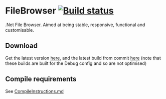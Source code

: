 # FileBrowser [![Build status](https://ci.appveyor.com/api/projects/status/bnuugyjsjrt3rjev)](https://ci.appveyor.com/project/Walkman100/FileBrowser)
.Net File Browser. Aimed at being stable, responsive, functional and customisable.

## Download
Get the latest version [here](https://github.com/Walkman100/FileBrowser/releases), and the latest build from commit
[here](https://ci.appveyor.com/project/Walkman100/FileBrowser/build/artifacts)
(note that these builds are built for the Debug config and so are not optimised)

## Compile requirements
See [CompileInstructions.md](https://github.com/Walkman100/gists/blob/master/CompileInstructions.md)
